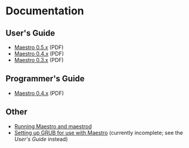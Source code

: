 # Documentation #

## User's Guide ##

  * [Maestro 0.5.x](http://code.google.com/p/maestro/downloads/detail?name=userguide_0_4.pdf&can=2&q=) (PDF)
  * [Maestro 0.4.x](http://code.google.com/p/maestro/downloads/detail?name=userguide_0_4.pdf&can=2&q=) (PDF)
  * [Maestro 0.3.x](http://code.google.com/p/maestro/downloads/detail?name=userguide_0_3.pdf&can=2&q=) (PDF)

## Programmer's Guide ##

  * [Maestro 0.4.x](http://code.google.com/p/maestro/downloads/detail?name=programmerguide_0_4.pdf&can=2&q=) (PDF)

## Other ##

  * [Running Maestro and maestrod](RunningMaestro.md)
  * [Setting up GRUB for use with Maestro](MaestroAndGrub.md) (currently incomplete; see the _User's Guide_ instead)